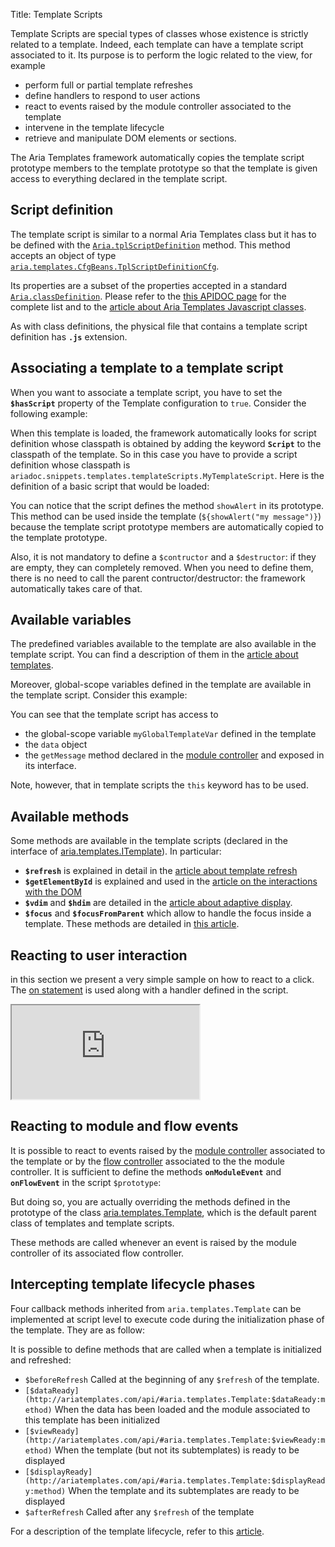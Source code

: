 Title: Template Scripts


Template Scripts are special types of classes whose existence is strictly related to a template. Indeed, each template can have a template script associated to it. Its purpose is to perform the logic related to the view, for example
* perform full or partial template refreshes
* define handlers to respond to user actions
* react to events raised by the module controller associated to the template
* intervene in the template lifecycle
* retrieve and manipulate DOM elements or sections.

The Aria Templates framework automatically copies the template script prototype members to the template prototype so that the template is given access to everything declared in the template script.

## Script definition
The template script is similar to a normal Aria Templates class but it has to be defined with the <code>[Aria.tplScriptDefinition](http://ariatemplates.com/api/#Aria:tplScriptDefinition:method)</code> method. This method accepts an object of type <code>[aria.templates.CfgBeans.TplScriptDefinitionCfg](http://ariatemplates.com/api/#aria.templates.CfgBeans:TplScriptDefinitionCfg)</code>.

Its properties are a subset of the properties accepted in a standard <code>[Aria.classDefinition](http://ariatemplates.com/api/#Aria:classDefinition:method)</code>. Please refer to the [this APIDOC page](http://ariatemplates.com/api/#aria.core.CfgBeans:ClassDefinitionCfg) for the complete list and to the [article about Aria Templates Javascript classes](javascript_classes).

As with class definitions, the physical file that contains a template script definition has **`.js`** extension.

## Associating a template to a template script

When you want to associate a template script, you have to set the **`$hasScript`** property of the Template configuration to `true`. Consider the following example:

<script src='http://snippets.ariatemplates.com/snippets/github.com/ariatemplates/documentation-code/snippets/templates/templateScripts/MyTemplate.tpl?lang=at&outdent=true'></script>

When this template is loaded, the framework automatically looks for script definition whose classpath is obtained by adding the keyword **`Script`** to the classpath of the template. So in this case you have to provide a script definition whose classpath is `ariadoc.snippets.templates.templateScripts.MyTemplateScript`. Here is the definition of a basic script that would be loaded:

<script src='http://snippets.ariatemplates.com/snippets/github.com/ariatemplates/documentation-code/snippets/templates/templateScripts/MyTemplateScript.js?lang=at&outdent=true'></script>

You can notice that the script defines the method `showAlert` in its prototype. This method can be used inside the template (`${showAlert("my message")}`) because the template script prototype members are automatically copied to the template prototype.

Also, it is not mandatory to define a `$contructor` and a `$destructor`: if they are empty, they can completely removed. When you need to define them, there is no need to call the parent contructor/destructor: the framework automatically takes care of that.

## Available variables

The predefined variables available to the template are also available in the template script. You can find a description of them in the [article about templates](writing_templates#predefined-variables).

Moreover, global-scope variables defined in the template are available in the template script. Consider this example:


<script src='http://snippets.ariatemplates.com/snippets/github.com/ariatemplates/documentation-code/snippets/templates/templateScripts/MySecondTemplate.tpl?lang=at&outdent=true'></script>

<script src='http://snippets.ariatemplates.com/snippets/github.com/ariatemplates/documentation-code/snippets/templates/templateScripts/MySecondTemplateScript.js?lang=at&outdent=true'></script>

You can see that the template script has access to
* the global-scope variable `myGlobalTemplateVar` defined in the template
* the `data` object
* the `getMessage` method declared in the [module controller](controllers) and exposed in its interface.

Note, however, that in template scripts the `this` keyword has to be used.


## Available methods

Some methods are available in the template scripts (declared in the interface of [aria.templates.ITemplate](http://ariatemplates.com/api/#aria.templates.ITemplate)). In particular:

* **`$refresh`** is explained in detail in the [article about template refresh](refresh)
* **`$getElementById`** is explained and used in the [article on the interactions with the DOM](interactions_with_the_dom)
* **`$vdim`** and **`$hdim`** are detailed in the [article about adaptive display](adaptive_display).
* **`$focus`** and **`$focusFromParent`** which allow to handle the focus inside a template. These methods are detailed in [this article](interactions_with_the_dom).

## Reacting to user interaction

in this section we present a very simple sample on how to react to a click. The [ on statement](writing_templates#on) is used along with a handler defined in the script.

<iframe class='samples' src='http://snippets.ariatemplates.com/samples/github.com/ariatemplates/documentation-code/samples/templates/templateScripts/clickhandler/' ></iframe>

## Reacting to module and flow events

It is possible to react to events raised by the [module controller](controllers) associated to the template or by the [flow controller](flow_controllers) associated to the the module controller. It is sufficient to define the methods **`onModuleEvent`** and **`onFlowEvent`** in the script `$prototype`:


<script src='http://snippets.ariatemplates.com/snippets/github.com/ariatemplates/documentation-code/snippets/templates/templateScripts/MyThirdTemplateScript.js?lang=at&outdent=true'></script>

But doing so, you are actually overriding the methods defined in the prototype of the class [aria.templates.Template](http://ariatemplates.com/api/#aria.templates.Template), which is the default parent class of templates and template scripts.

These methods are called whenever an event is raised by the module controller of its associated flow controller.

## Intercepting template lifecycle phases

Four callback methods inherited from `aria.templates.Template` can be implemented at script level to execute code during the initialization phase of the template.  They are as follow:


It is possible to define methods that are called when a template is initialized and refreshed:

* `$beforeRefresh`
Called at the beginning of any `$refresh` of the template.
* <code>[$dataReady](http://ariatemplates.com/api/#aria.templates.Template:$dataReady:method)</code>
When the data has been loaded and the module associated to this template has been initialized
* <code>[$viewReady](http://ariatemplates.com/api/#aria.templates.Template:$viewReady:method)</code>
When the template (but not its subtemplates) is ready to be displayed
* <code>[$displayReady](http://ariatemplates.com/api/#aria.templates.Template:$displayReady:method)</code>
When the template and its subtemplates are ready to be displayed
* `$afterRefresh`
Called after any `$refresh` of the template

For a description of the template lifecycle, refer to this [article](what_are_templates).